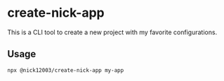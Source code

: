 # create-nick-app

This is a CLI tool to create a new project with my favorite configurations.

## Usage

```bash
npx @nick12003/create-nick-app my-app
```
